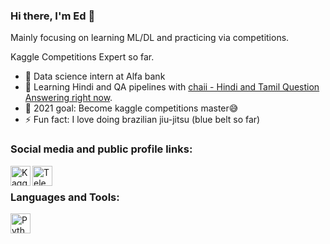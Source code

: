 ### Hi there, I'm Ed 👋

Mainly focusing on learning ML/DL and practicing via competitions.</br>

Kaggle Competitions Expert so far.</br>

- 👷 Data science intern at Alfa bank 
- 🎯 Learning Hindi and QA pipelines with <a href="https://www.kaggle.com/c/chaii-hindi-and-tamil-question-answering">chaii - Hindi and Tamil Question Answering right now</a>.
- 👀 2021 goal: Become kaggle competitions master😅
- ⚡ Fun fact: I love doing brazilian jiu-jitsu (blue belt so far)

### Social media and public profile links:

[<img align="left" alt="Kaggle" width="32px" src="https://img.icons8.com/windows/50/000000/kaggle.png" />][kaggle]
[<img align="left" alt="Telegram" width="32px" src="https://cdn.icon-icons.com/icons2/2807/PNG/512/telegram_icon_178920.png" />][telegram]

<br/>

### Languages and Tools:

<img align="left" alt="Python" width="32px" src="https://www.iconspng.com/uploads/python-language-logo/python-language-logo.png" />


[kaggle]: https://www.kaggle.com/edyanakov
[telegram]: https://t.me/edyanakov
<!--
**Edyanakov/Edyanakov** is a ✨ _special_ ✨ repository because its `README.md` (this file) appears on your GitHub profile
